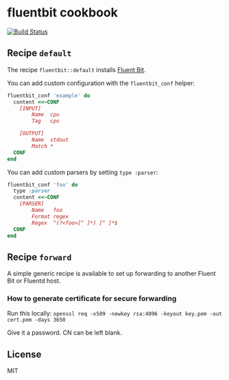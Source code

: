 # fluentbit cookbook

[![Build Status](https://travis-ci.org/infertux/chef-fluentbit.svg?branch=master)](https://travis-ci.org/infertux/chef-fluentbit)

## Recipe `default`

The recipe `fluentbit::default` installs [Fluent Bit](http://fluentbit.io).

You can add custom configuration with the `fluentbit_conf` helper:

```ruby
fluentbit_conf 'example' do
  content <<~CONF
    [INPUT]
        Name  cpu
        Tag   cpu

    [OUTPUT]
        Name  stdout
        Match *
  CONF
end
```

You can add custom parsers by setting `type :parser`:

```ruby
fluentbit_conf 'foo' do
  type :parser
  content <<~CONF
    [PARSER]
        Name   foo
        Format regex
        Regex  ^(?<foo>[^ ]*) [^ ]*$
  CONF
end
```

## Recipe `forward`

A simple generic recipe is available to set up forwarding to another Fluent Bit or Fluentd host.

### How to generate certificate for secure forwarding

Run this locally: `openssl req -x509 -newkey rsa:4096 -keyout key.pem -out cert.pem -days 3650`

Give it a password.
CN can be left blank.

## License

MIT
